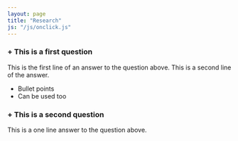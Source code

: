 ```yaml
---
layout: page
title: "Research"
js: "/js/onclick.js"
---
```


### + This is a first question
This is the first line of an answer to the question above. This is a second line of the answer. 
 
* Bullet points
* Can be used too
 
### + This is a second question
This is a one line answer to the question above. 
